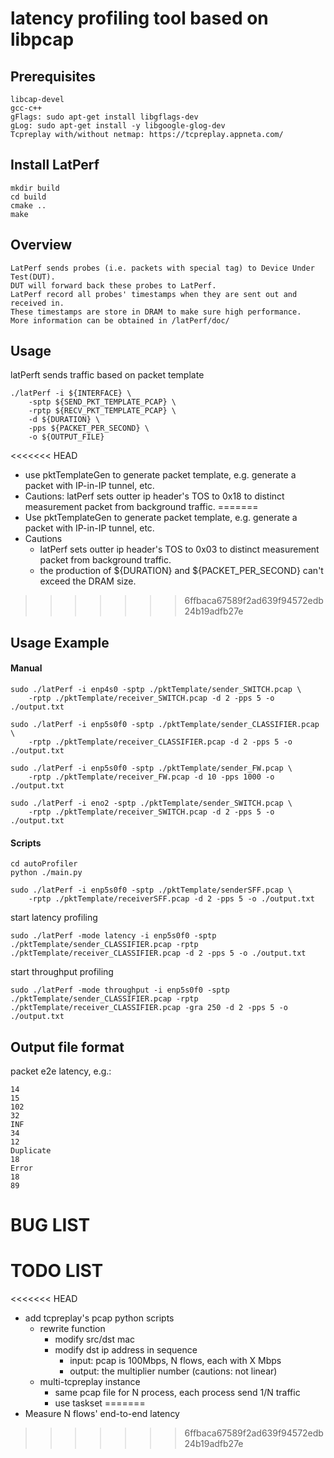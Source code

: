 # latency profiling tool based on libpcap

## Prerequisites
```
libcap-devel
gcc-c++
gFlags: sudo apt-get install libgflags-dev
gLog: sudo apt-get install -y libgoogle-glog-dev
Tcpreplay with/without netmap: https://tcpreplay.appneta.com/
```

## Install LatPerf
```
mkdir build
cd build
cmake ..
make
```

## Overview
```
LatPerf sends probes (i.e. packets with special tag) to Device Under Test(DUT).
DUT will forward back these probes to LatPerf.
LatPerf record all probes' timestamps when they are sent out and received in.
These timestamps are store in DRAM to make sure high performance.
More information can be obtained in /latPerf/doc/
```

## Usage
latPerft sends traffic based on packet template

```
./latPerf -i ${INTERFACE} \
    -sptp ${SEND_PKT_TEMPLATE_PCAP} \
    -rptp ${RECV_PKT_TEMPLATE_PCAP} \
    -d ${DURATION} \
    -pps ${PACKET_PER_SECOND} \
    -o ${OUTPUT_FILE}
```

<<<<<<< HEAD
* use pktTemplateGen to generate packet template, e.g. generate a packet with IP-in-IP tunnel, etc.
* Cautions: latPerf sets outter ip header's TOS to 0x18 to distinct measurement packet from background traffic.
=======
* Use pktTemplateGen to generate packet template, e.g. generate a packet with IP-in-IP tunnel, etc.
* Cautions
    * latPerf sets outter ip header's TOS to 0x03 to distinct measurement packet from background traffic.
    * the production of ${DURATION} and ${PACKET_PER_SECOND} can't exceed the DRAM size.
>>>>>>> 6ffbaca67589f2ad639f94572edb24b19adfb27e

## Usage Example
#### Manual
```
sudo ./latPerf -i enp4s0 -sptp ./pktTemplate/sender_SWITCH.pcap \
    -rptp ./pktTemplate/receiver_SWITCH.pcap -d 2 -pps 5 -o ./output.txt

sudo ./latPerf -i enp5s0f0 -sptp ./pktTemplate/sender_CLASSIFIER.pcap \
    -rptp ./pktTemplate/receiver_CLASSIFIER.pcap -d 2 -pps 5 -o ./output.txt

sudo ./latPerf -i enp5s0f0 -sptp ./pktTemplate/sender_FW.pcap \
    -rptp ./pktTemplate/receiver_FW.pcap -d 10 -pps 1000 -o ./output.txt

sudo ./latPerf -i eno2 -sptp ./pktTemplate/sender_SWITCH.pcap \
    -rptp ./pktTemplate/receiver_SWITCH.pcap -d 2 -pps 5 -o ./output.txt
```

#### Scripts
```
cd autoProfiler
python ./main.py
```

```
sudo ./latPerf -i enp5s0f0 -sptp ./pktTemplate/senderSFF.pcap \
    -rptp ./pktTemplate/receiverSFF.pcap -d 2 -pps 5 -o ./output.txt
```

start latency profiling
```
sudo ./latPerf -mode latency -i enp5s0f0 -sptp ./pktTemplate/sender_CLASSIFIER.pcap -rptp ./pktTemplate/receiver_CLASSIFIER.pcap -d 2 -pps 5 -o ./output.txt
```

start throughput profiling
```
sudo ./latPerf -mode throughput -i enp5s0f0 -sptp ./pktTemplate/sender_CLASSIFIER.pcap -rptp ./pktTemplate/receiver_CLASSIFIER.pcap -gra 250 -d 2 -pps 5 -o ./output.txt
```



## Output file format
packet e2e latency, e.g.:
```
14
15
102
32
INF
34
12
Duplicate
18
Error
18
89
```

# BUG LIST

# TODO LIST
<<<<<<< HEAD
* add tcpreplay's pcap python scripts
    * rewrite function
        * modify src/dst mac
        * modify dst ip address in sequence
            * input: pcap is 100Mbps, N flows, each with X Mbps
            * output: the multiplier number (cautions: not linear)
    * multi-tcpreplay instance
        * same pcap file for N process, each process send 1/N traffic
        * use taskset
=======
* Measure N flows' end-to-end latency 
>>>>>>> 6ffbaca67589f2ad639f94572edb24b19adfb27e
